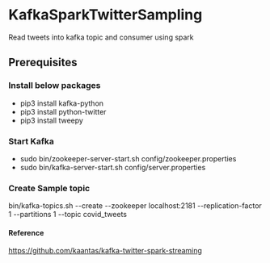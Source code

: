 # KafkaSparkTwitterSampling
Read tweets into kafka topic and consumer using spark

## Prerequisites
### Install below packages
- pip3 install kafka-python
- pip3 install python-twitter
- pip3 install tweepy
### Start Kafka
- sudo bin/zookeeper-server-start.sh config/zookeeper.properties
- sudo bin/kafka-server-start.sh config/server.properties
### Create Sample topic
bin/kafka-topics.sh --create --zookeeper localhost:2181 --replication-factor 1 --partitions 1 --topic covid_tweets
#### Reference
https://github.com/kaantas/kafka-twitter-spark-streaming
